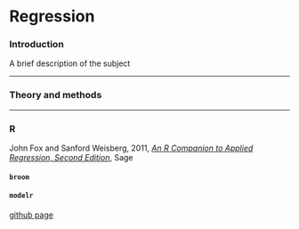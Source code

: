 # Regression

### Introduction

A brief description of the subject

---
### Theory and methods


---
### R

John Fox and Sanford Weisberg, 2011, [_An R Companion to Applied Regression, Second Edition_](http://socserv.socsci.mcmaster.ca/jfox/Books/Companion/), Sage


#### `broom`




#### `modelr`

[github page](https://github.com/tidyverse/modelr)
